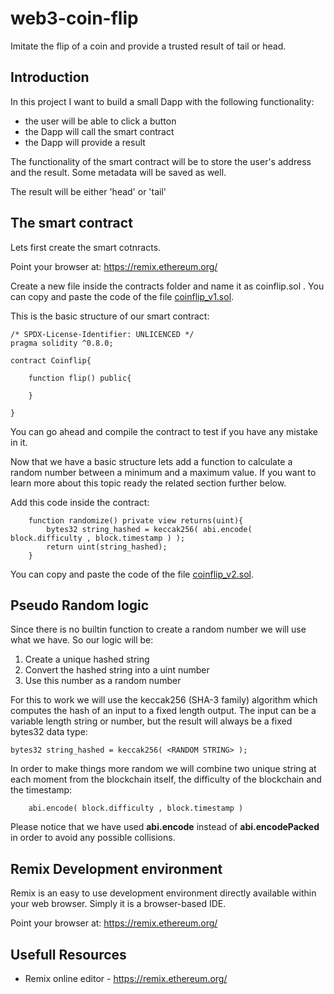 # web3-coin-flip
Imitate the flip of a coin and provide a trusted result of tail or head.

## Introduction
In this project I want to build a small Dapp with the following functionality:

* the user will be able to click a button
* the Dapp will call the smart contract
* the Dapp will provide a result

The functionality of the smart contract will be to store the user's address and the result. Some metadata will be saved as well.

The result will be either 'head' or 'tail'

## The smart contract
Lets first create the smart cotnracts.

Point your browser at: https://remix.ethereum.org/

Create a new file inside the contracts folder and name it as coinflip.sol . You can copy and paste the code of the file [coinflip_v1.sol](contracts/coinflip_v1.sol).

This is the basic structure of our smart contract:

```Solidity
/* SPDX-License-Identifier: UNLICENCED */
pragma solidity ^0.8.0;

contract Coinflip{

    function flip() public{

    }
    
}
```

You can go ahead and compile the contract to test if you have any mistake in it.

Now that we have a basic structure lets add a function to calculate a random number between a minimum and a maximum value. If you want to learn more about this topic ready the related section further below.

Add this code inside the contract:
```Solidity
    function randomize() private view returns(uint){
        bytes32 string_hashed = keccak256( abi.encode( block.difficulty , block.timestamp ) );
        return uint(string_hashed);
    }   
```
 You can copy and paste the code of the file [coinflip_v2.sol](contracts/coinflip_v2.sol).


## Pseudo Random logic
Since there is no builtin function to create a random number we will use what we have. So our logic will be:
1. Create a unique hashed string
2. Convert the hashed string into a uint number
3. Use this number as a random number

For this to work we will use the keccak256 (SHA-3 family) algorithm which computes the hash of an input to a fixed length output. The input can be a variable length string or number, but the result will always be a fixed bytes32 data type:
```Solidity
bytes32 string_hashed = keccak256( <RANDOM STRING> );
```

In order to make things more random we will combine two unique string at each moment from the blockchain itself, the difficulty of the blockchain and the timestamp:
```Solidity
    abi.encode( block.difficulty , block.timestamp )
```

Please notice that we have used **abi.encode** instead of **abi.encodePacked** in order to avoid any possible collisions.

## Remix Development environment
Remix is an easy to use development environment directly available within your web browser. Simply it is a browser-based IDE.

Point your browser at: https://remix.ethereum.org/

## Usefull Resources
* Remix online editor - https://remix.ethereum.org/

